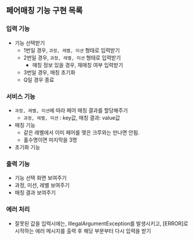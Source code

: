 ## 페어매칭 기능 구현 목록
### 입력 기능
- 기능 선택받기
  - 1번일 경우, `과정, 레벨, 미션` 형태로 입력받기
  - 2번일 경우, `과정, 레벨, 미션` 형태로 입력받기
    - 매칭 정보 있을 경우, 재매칭 여부 입력받기
  - 3번일 경우, 매칭 초기화
  - Q일 경우 종료

### 서비스 기능
- `과정, 레벨, 미션`에 따라 페어 매칭 결과를 할당해주기
  - `과정, 레벨, 미션` : key값, 매칭 결과: value값
- 매칭 기능
  - 같은 레벨에서 이미 페어를 맺은 크루와는 만나면 안됨.
  - 홀수명이면 마지막을 3명
- 초기화 기능

### 출력 기능
- 기능 선택 화면 보여주기
- 과정, 미션, 레벨 보여주기
- 매칭 결과 보여주기

### 에러 처리
- 잘못된 값을 입력시에는, IllegalArgumentException를 발생시키고, [ERROR]로 시작하는 에러 메시지를 출력 후 해당 부분부터 다시 입력을 받기